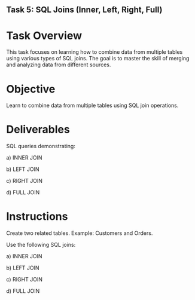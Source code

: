 ## Task 5: SQL Joins (Inner, Left, Right, Full)
# Task Overview
This task focuses on learning how to combine data from multiple tables using various types of SQL joins. The goal is to master the skill of merging and analyzing data from different sources.

# Objective
Learn to combine data from multiple tables using SQL join operations.

# Deliverables
SQL queries demonstrating:

a) INNER JOIN

b) LEFT JOIN

c) RIGHT JOIN

d) FULL JOIN

# Instructions
Create two related tables.
Example: Customers and Orders.

Use the following SQL joins:

a) INNER JOIN

b) LEFT JOIN

c) RIGHT JOIN

d) FULL JOIN
